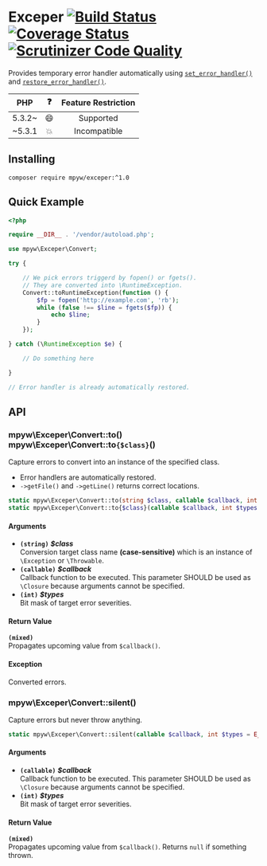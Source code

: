# Exceper [![Build Status](https://travis-ci.org/mpyw/exceper.svg?branch=master)](https://travis-ci.org/mpyw/exceper) [![Coverage Status](https://coveralls.io/repos/github/mpyw/exceper/badge.svg?branch=master)](https://coveralls.io/github/mpyw/exceper?branch=master) [![Scrutinizer Code Quality](https://scrutinizer-ci.com/g/mpyw/exceper/badges/quality-score.png?b=master)](https://scrutinizer-ci.com/g/mpyw/exceper/?branch=master)

Provides temporary error handler automatically using [`set_error_handler()`] and [`restore_error_handler()`].

| PHP | :question: | Feature Restriction |
|:---:|:---:|:---:|
| 5.3.2~ | :smile: | Supported |
| ~5.3.1 | :boom: | Incompatible |

## Installing

```
composer require mpyw/exceper:^1.0
```

## Quick Example

```php
<?php

require __DIR__ . '/vendor/autoload.php';

use mpyw\Exceper\Convert;

try {

    // We pick errors triggerd by fopen() or fgets().
    // They are converted into \RuntimeException.
    Convert::toRuntimeException(function () {
        $fp = fopen('http://example.com', 'rb');
        while (false !== $line = fgets($fp)) {
            echo $line;
        }
    });

} catch (\RuntimeException $e) {

    // Do something here

}

// Error handler is already automatically restored.
```

## API

### mpyw\Exceper\Convert::to()<br>mpyw\Exceper\Convert::to`{$class}`()

Capture errors to convert into an instance of the specified class.  

- Error handlers are automatically restored.
- `->getFile()` and `->getLine()` returns correct locations.

```php
static mpyw\Exceper\Convert::to(string $class, callable $callback, int $types = E_ALL | E_STRICT): mixed
static mpyw\Exceper\Convert::to{$class}(callable $callback, int $types = E_ALL | E_STRICT): mixed
```

#### Arguments

- **`(string)`** __*$class*__<br /> Conversion target class name **(case-sensitive)** which is an instance of `\Exception` or `\Throwable`.
- **`(callable)`** __*$callback*__<br /> Callback function to be executed. This parameter SHOULD be used as `\Closure` because arguments cannot be specified.
- **`(int)`** __*$types*__<br /> Bit mask of target error severities.

#### Return Value

**`(mixed)`**<br />Propagates upcoming value from `$callback()`.

#### Exception

Converted errors.

### mpyw\Exceper\Convert::silent()

Capture errors but never throw anything.

```php
static mpyw\Exceper\Convert::silent(callable $callback, int $types = E_ALL | E_STRICT): mixed
```

#### Arguments

- **`(callable)`** __*$callback*__<br /> Callback function to be executed. This parameter SHOULD be used as `\Closure` because arguments cannot be specified.
- **`(int)`** __*$types*__<br /> Bit mask of target error severities.

#### Return Value

**`(mixed)`**<br />Propagates upcoming value from `$callback()`. Returns `null` if something thrown.

[`set_error_handler()`]: http://www.php.net/manual/function.set-error-handler.php
[`restore_error_handler()`]: http://www.php.net/manual/function.restore-error-handler.php
